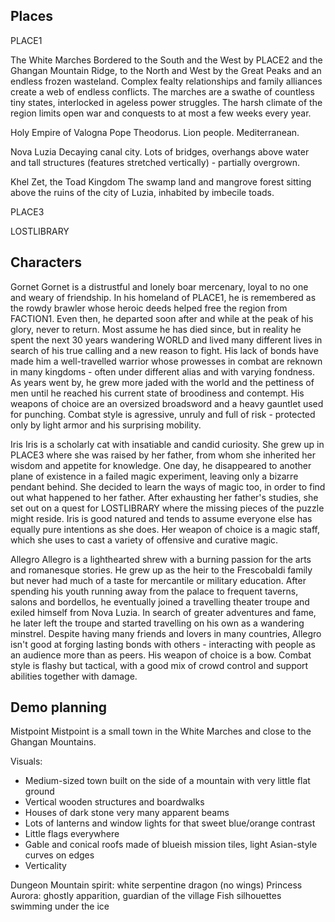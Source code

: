Places
------

PLACE1

The White Marches
Bordered to the South and the West by PLACE2 and the Ghangan Mountain Ridge, to the North and West by the Great Peaks and an endless frozen wasteland. Complex fealty relationships and family alliances create a web of endless conflicts. The marches are a swathe of countless tiny states, interlocked in ageless power struggles. The harsh climate of the region limits open war and conquests to at most a few weeks every year.

Holy Empire of Valogna
Pope Theodorus. Lion people. Mediterranean.

Nova Luzia
Decaying canal city. Lots of bridges, overhangs above water and tall structures (features stretched vertically) - partially overgrown.

Khel Zet, the Toad Kingdom
The swamp land and mangrove forest sitting above the ruins of the city of Luzia, inhabited by imbecile toads.

PLACE3

LOSTLIBRARY



Characters
----------

Gornet
	Gornet is a distrustful and lonely boar mercenary, loyal to no one and weary of friendship. In his homeland of PLACE1, he is remembered as the rowdy brawler whose heroic deeds helped free the region from FACTION1. Even then, he departed soon after and while at the peak of his glory, never to return. Most assume he has died since, but in reality he spent the next 30 years wandering WORLD and lived many different lives in search of his true calling and a new reason to fight. His lack of bonds have made him a well-travelled warrior whose prowesses in combat are reknown in many kingdoms - often under different alias and with varying fondness. As years went by, he grew more jaded with the world and the pettiness of men until he reached his current state of broodiness and contempt.
	His weapons of choice are an oversized broadsword and a heavy gauntlet used for punching. Combat style is agressive, unruly and full of risk - protected only by light armor and his surprising mobility.

Iris
	Iris is a scholarly cat with insatiable and candid curiosity. She grew up in PLACE3 where she was raised by her father, from whom she inherited her wisdom and appetite for knowledge. One day, he disappeared to another plane of existence in a failed magic experiment, leaving only a bizarre pendant behind. She decided to learn the ways of magic too, in order to find out what happened to her father. After exhausting her father's studies, she set out on a quest for LOSTLIBRARY where the missing pieces of the puzzle might reside. Iris is good natured and tends to assume everyone else has equally pure intentions as she does.
	Her weapon of choice is a magic staff, which she uses to cast a variety of offensive and curative magic.

Allegro
	Allegro is a lighthearted shrew with a burning passion for the arts and romanesque stories. He grew up as the heir to the Frescobaldi family but never had much of a taste for mercantile or military education. After spending his youth running away from the palace to frequent taverns, salons and bordellos, he eventually joined a travelling theater troupe and exiled himself from Nova Luzia. In search of greater adventures and fame, he later left the troupe and started travelling on his own as a wandering minstrel. Despite having many friends and lovers in many countries, Allegro isn't good at forging lasting bonds with others - interacting with people as an audience more than as peers.
	His weapon of choice is a bow. Combat style is flashy but tactical, with a good mix of crowd control and support abilities together with damage.


Demo planning
-------------

Mistpoint
Mistpoint is a small town in the White Marches and close to the Ghangan Mountains.

Visuals:
- Medium-sized town built on the side of a mountain with very little flat ground
- Vertical wooden structures and boardwalks
- Houses of dark stone very many apparent beams
- Lots of lanterns and window lights for that sweet blue/orange contrast
- Little flags everywhere
- Gable and conical roofs made of blueish mission tiles, light Asian-style curves on edges
- Verticality

Dungeon
Mountain spirit: white serpentine dragon (no wings)
Princess Aurora: ghostly apparition, guardian of the village
Fish silhouettes swimming under the ice
